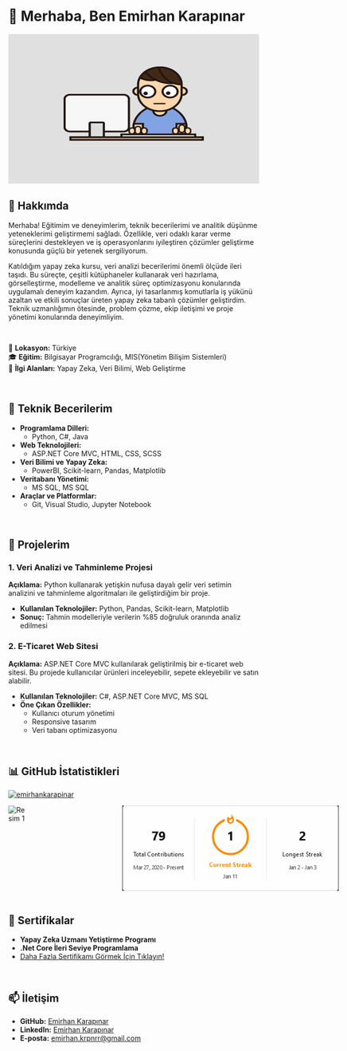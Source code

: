 # 👋 Merhaba, Ben Emirhan Karapınar

 <img src="https://github.com/emirhankarapinar/EmirhanKarapinar/blob/4d7ea16b9cc3b793e1407b406cddc4056d3a728a/working.gif" alt="Resim 3" style=" width: 1000px; height: 300px;">
 
  <br/>
                                                                                                                
## 🌟 Hakkımda
Merhaba! Eğitimim ve deneyimlerim, teknik becerilerimi ve analitik düşünme yeteneklerimi geliştirmemi sağladı. Özellikle, veri odaklı karar verme süreçlerini destekleyen ve iş operasyonlarını iyileştiren çözümler geliştirme konusunda güçlü bir yetenek sergiliyorum.

Katıldığım yapay zeka kursu, veri analizi becerilerimi önemli ölçüde ileri taşıdı. Bu süreçte, çeşitli kütüphaneler kullanarak veri hazırlama, görselleştirme, modelleme ve analitik süreç optimizasyonu konularında uygulamalı deneyim kazandım. Ayrıca, iyi tasarlanmış komutlarla iş yükünü azaltan ve etkili sonuçlar üreten yapay zeka tabanlı çözümler geliştirdim. Teknik uzmanlığımın ötesinde, problem çözme, ekip iletişimi ve proje yönetimi konularında deneyimliyim. 

  <br/>
  
📍 **Lokasyon:** Türkiye   <br/>
🎓 **Eğitim:** Bilgisayar Programcılığı, MIS(Yönetim Bilişim Sistemleri)                                                                          
💼 **İlgi Alanları:** Yapay Zeka, Veri Bilimi, Web Geliştirme 

  <br/>
  
  ## 🚀 Teknik Becerilerim
- **Programlama Dilleri:**
  - Python, C#, Java
- **Web Teknolojileri:**
  - ASP.NET Core MVC, HTML, CSS, SCSS
- **Veri Bilimi ve Yapay Zeka:**
  - PowerBI, Scikit-learn, Pandas, Matplotlib
- **Veritabanı Yönetimi:**
  - MS SQL, MS SQL
- **Araçlar ve Platformlar:**
  - Git, Visual Studio, Jupyter Notebook

 <br/>

## 📂 Projelerim
### 1. **Veri Analizi ve Tahminleme Projesi**
**Açıklama:** Python kullanarak yetişkin nufusa dayalı gelir veri setimin analizini ve tahminleme algoritmaları ile geliştirdiğim bir proje.
- **Kullanılan Teknolojiler:** Python, Pandas, Scikit-learn, Matplotlib
- **Sonuç:** Tahmin modelleriyle verilerin %85 doğruluk oranında analiz edilmesi


### 2. **E-Ticaret Web Sitesi**
**Açıklama:** ASP.NET Core MVC kullanılarak geliştirilmiş bir e-ticaret web sitesi. Bu projede kullanıcılar ürünleri inceleyebilir, sepete ekleyebilir ve satın alabilir.
- **Kullanılan Teknolojiler:** C#, ASP.NET Core MVC, MS SQL
- **Öne Çıkan Özellikler:**
  - Kullanıcı oturum yönetimi
  - Responsive tasarım
  - Veri tabanı optimizasyonu

 <br/>

## 📊 GitHub İstatistikleri
<p align="left"> <a href="https://github.com/ryo-ma/github-profile-trophy"><img src="https://github-profile-trophy.vercel.app/?username=emirhankarapinar&theme=radical" alt="emirhankarapinar" /></a> </p>

<div style="display: flex;">
  <img src="https://github-readme-stats.vercel.app/api/top-langs/?username=emirhankarapinar&layout=compact&theme=radical" alt="Resim 1">  &nbsp;&nbsp;&nbsp;&nbsp;&nbsp;&nbsp;&nbsp;&nbsp;&nbsp;&nbsp;&nbsp;&nbsp;&nbsp;&nbsp;&nbsp;&nbsp;&nbsp;&nbsp;&nbsp;&nbsp;&nbsp;&nbsp;&nbsp;&nbsp;&nbsp;&nbsp;&nbsp;&nbsp;&nbsp;&nbsp;&nbsp;&nbsp;&nbsp;&nbsp;&nbsp;&nbsp;&nbsp;&nbsp;&nbsp;&nbsp;&nbsp;&nbsp;&nbsp;&nbsp;&nbsp;&nbsp;&nbsp;&nbsp;
  <img src="https://github.com/emirhankarapinar/EmirhanKarapinar/blob/main/GitHub_Profile_Readme.png" alt="Resim 2">
</div>

 <br/>

## 📜 Sertifikalar
- **Yapay Zeka Uzmanı Yetiştirme Programı**
- **.Net Core İleri Seviye Programlama**
- [Daha Fazla Sertifikamı Görmek İçin Tıklayın!](https://drive.google.com/drive/folders/1ZgNTk7NZgiTApGZgsJ8VfqEj27FMfcSs?usp=sharing)

 <br/>

## 📫 İletişim
- **GitHub:** [Emirhan Karapınar](https://github.com/emirhankarapinar)
- **LinkedIn:** [Emirhan Karapınar](https://linkedin.com/in/emirhan-karapinar/)
- **E-posta:** emirhan.krpnrr@gmail.com

